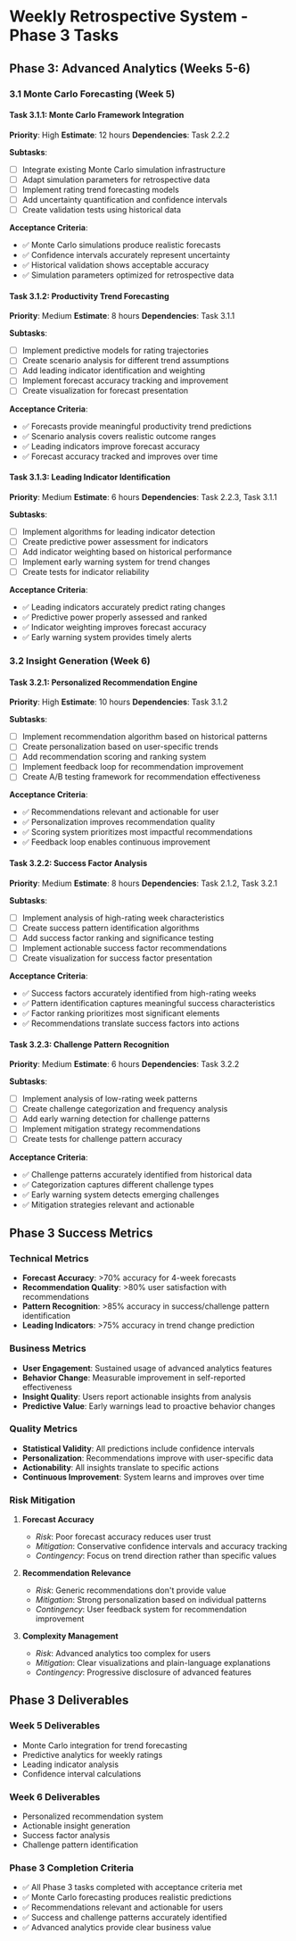 # Weekly Retrospective System - Phase 3 Tasks

## Phase 3: Advanced Analytics (Weeks 5-6)

### 3.1 Monte Carlo Forecasting (Week 5)

#### Task 3.1.1: Monte Carlo Framework Integration
**Priority**: High
**Estimate**: 12 hours
**Dependencies**: Task 2.2.2

**Subtasks**:
- [ ] Integrate existing Monte Carlo simulation infrastructure
- [ ] Adapt simulation parameters for retrospective data
- [ ] Implement rating trend forecasting models
- [ ] Add uncertainty quantification and confidence intervals
- [ ] Create validation tests using historical data

**Acceptance Criteria**:
- ✅ Monte Carlo simulations produce realistic forecasts
- ✅ Confidence intervals accurately represent uncertainty
- ✅ Historical validation shows acceptable accuracy
- ✅ Simulation parameters optimized for retrospective data

#### Task 3.1.2: Productivity Trend Forecasting
**Priority**: Medium
**Estimate**: 8 hours
**Dependencies**: Task 3.1.1

**Subtasks**:
- [ ] Implement predictive models for rating trajectories
- [ ] Create scenario analysis for different trend assumptions
- [ ] Add leading indicator identification and weighting
- [ ] Implement forecast accuracy tracking and improvement
- [ ] Create visualization for forecast presentation

**Acceptance Criteria**:
- ✅ Forecasts provide meaningful productivity trend predictions
- ✅ Scenario analysis covers realistic outcome ranges
- ✅ Leading indicators improve forecast accuracy
- ✅ Forecast accuracy tracked and improves over time

#### Task 3.1.3: Leading Indicator Identification
**Priority**: Medium
**Estimate**: 6 hours
**Dependencies**: Task 2.2.3, Task 3.1.1

**Subtasks**:
- [ ] Implement algorithms for leading indicator detection
- [ ] Create predictive power assessment for indicators
- [ ] Add indicator weighting based on historical performance
- [ ] Implement early warning system for trend changes
- [ ] Create tests for indicator reliability

**Acceptance Criteria**:
- ✅ Leading indicators accurately predict rating changes
- ✅ Predictive power properly assessed and ranked
- ✅ Indicator weighting improves forecast accuracy
- ✅ Early warning system provides timely alerts

### 3.2 Insight Generation (Week 6)

#### Task 3.2.1: Personalized Recommendation Engine
**Priority**: High
**Estimate**: 10 hours
**Dependencies**: Task 3.1.2

**Subtasks**:
- [ ] Implement recommendation algorithm based on historical patterns
- [ ] Create personalization based on user-specific trends
- [ ] Add recommendation scoring and ranking system
- [ ] Implement feedback loop for recommendation improvement
- [ ] Create A/B testing framework for recommendation effectiveness

**Acceptance Criteria**:
- ✅ Recommendations relevant and actionable for user
- ✅ Personalization improves recommendation quality
- ✅ Scoring system prioritizes most impactful recommendations
- ✅ Feedback loop enables continuous improvement

#### Task 3.2.2: Success Factor Analysis
**Priority**: Medium
**Estimate**: 8 hours
**Dependencies**: Task 2.1.2, Task 3.2.1

**Subtasks**:
- [ ] Implement analysis of high-rating week characteristics
- [ ] Create success pattern identification algorithms
- [ ] Add success factor ranking and significance testing
- [ ] Implement actionable success factor recommendations
- [ ] Create visualization for success factor presentation

**Acceptance Criteria**:
- ✅ Success factors accurately identified from high-rating weeks
- ✅ Pattern identification captures meaningful success characteristics
- ✅ Factor ranking prioritizes most significant elements
- ✅ Recommendations translate success factors into actions

#### Task 3.2.3: Challenge Pattern Recognition
**Priority**: Medium
**Estimate**: 6 hours
**Dependencies**: Task 3.2.2

**Subtasks**:
- [ ] Implement analysis of low-rating week patterns
- [ ] Create challenge categorization and frequency analysis
- [ ] Add early warning detection for challenge patterns
- [ ] Implement mitigation strategy recommendations
- [ ] Create tests for challenge pattern accuracy

**Acceptance Criteria**:
- ✅ Challenge patterns accurately identified from historical data
- ✅ Categorization captures different challenge types
- ✅ Early warning system detects emerging challenges
- ✅ Mitigation strategies relevant and actionable

## Phase 3 Success Metrics

### Technical Metrics
- **Forecast Accuracy**: >70% accuracy for 4-week forecasts
- **Recommendation Quality**: >80% user satisfaction with recommendations
- **Pattern Recognition**: >85% accuracy in success/challenge pattern identification
- **Leading Indicators**: >75% accuracy in trend change prediction

### Business Metrics
- **User Engagement**: Sustained usage of advanced analytics features
- **Behavior Change**: Measurable improvement in self-reported effectiveness
- **Insight Quality**: Users report actionable insights from analysis
- **Predictive Value**: Early warnings lead to proactive behavior changes

### Quality Metrics
- **Statistical Validity**: All predictions include confidence intervals
- **Personalization**: Recommendations improve with user-specific data
- **Actionability**: All insights translate to specific actions
- **Continuous Improvement**: System learns and improves over time

### Risk Mitigation
1. **Forecast Accuracy**
   - *Risk*: Poor forecast accuracy reduces user trust
   - *Mitigation*: Conservative confidence intervals and accuracy tracking
   - *Contingency*: Focus on trend direction rather than specific values

2. **Recommendation Relevance**
   - *Risk*: Generic recommendations don't provide value
   - *Mitigation*: Strong personalization based on individual patterns
   - *Contingency*: User feedback system for recommendation improvement

3. **Complexity Management**
   - *Risk*: Advanced analytics too complex for users
   - *Mitigation*: Clear visualizations and plain-language explanations
   - *Contingency*: Progressive disclosure of advanced features

## Phase 3 Deliverables

### Week 5 Deliverables
- Monte Carlo integration for trend forecasting
- Predictive analytics for weekly ratings
- Leading indicator analysis
- Confidence interval calculations

### Week 6 Deliverables
- Personalized recommendation system
- Actionable insight generation
- Success factor analysis
- Challenge pattern identification

### Phase 3 Completion Criteria
- ✅ All Phase 3 tasks completed with acceptance criteria met
- ✅ Monte Carlo forecasting produces realistic predictions
- ✅ Recommendations relevant and actionable for users
- ✅ Success and challenge patterns accurately identified
- ✅ Advanced analytics provide clear business value
